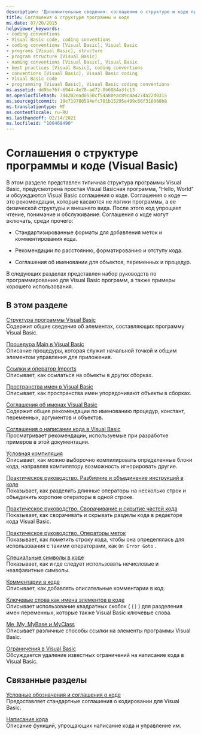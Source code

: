 ```yaml
---
description: 'Дополнительные сведения: соглашения о структуре и коде программы (Visual Basic)'
title: Соглашения о структуре программы и коде
ms.date: 07/20/2015
helpviewer_keywords:
- coding conventions
- Visual Basic code, coding conventions
- coding conventions [Visual Basic], Visual Basic
- programs [Visual Basic], structure
- program structure [Visual Basic]
- naming conventions [Visual Basic], Visual Basic
- best practices [Visual Basic], coding conventions
- conventions [Visual Basic], Visual Basic coding
- Visual Basic code
- programming [Visual Basic], Visual Basic coding conventions
ms.assetid: dd9be76f-6944-4e78-ad72-0b6084a3fc13
ms.openlocfilehash: 7d4202ead0550cf54a80eac89c4a4274a22d0315
ms.sourcegitcommit: 10e719780594efc781b15295e499c66f316068b8
ms.translationtype: MT
ms.contentlocale: ru-RU
ms.lasthandoff: 02/14/2021
ms.locfileid: "100468490"
---
```

# <a name="program-structure-and-code-conventions-visual-basic"></a>Соглашения о структуре программы и коде (Visual Basic)

В этом разделе представлен типичная структура программы Visual Basic, предусмотрена простая Visual Basicная программа, "Hello, World" и обсуждаются Visual Basic соглашения о коде. Соглашения о коде — это рекомендации, которые касаются не логики программы, а ее физической структуры и внешнего вида. После этого код упрощает чтение, понимание и обслуживание. Соглашения о коде могут включать, среди прочего:  
  
- Стандартизированные форматы для добавления меток и комментирования кода.  
  
- Рекомендации по расстоянию, форматированию и отступу кода.  
  
- Соглашения об именовании для объектов, переменных и процедур.  
  
 В следующих разделах представлен набор руководств по программированию для Visual Basic программ, а также примеры хорошего использования.  
  
## <a name="in-this-section"></a>В этом разделе  

 [Структура программы Visual Basic](structure-of-a-visual-basic-program.md)  
 Содержит общие сведения об элементах, составляющих программу Visual Basic.  
  
 [Процедура Main в Visual Basic](main-procedure.md)  
 Описание процедуры, которая служит начальной точкой и общим элементом управления для приложения.  
  
 [Ссылки и оператор Imports](references-and-the-imports-statement.md)  
 Описывает, как ссылаться на объекты в других сборках.  
  
 [Пространства имен в Visual Basic](namespaces.md)  
 Описывает, как пространства имен упорядочивают объекты в сборках.  
  
 [Соглашения об именах Visual Basic](naming-conventions.md)  
 Содержит общие рекомендации по именованию процедур, констант, переменных, аргументов и объектов.  
  
 [Соглашения о написании кода в Visual Basic](coding-conventions.md)  
 Просматривает рекомендации, используемые при разработке примеров в этой документации.  
  
 [Условная компиляция](conditional-compilation.md)  
 Описывает, как можно выборочно компилировать определенные блоки кода, направляя компилятору возможность игнорировать другие.  
  
 [Практическое руководство. Разбиение и объединение инструкций в коде](how-to-break-and-combine-statements-in-code.md)  
 Показывает, как разделить длинные операторы на несколько строк и объединить короткие операторы в одной строке.  
  
 [Практическое руководство. Сворачивание и скрытие частей кода](how-to-collapse-and-hide-sections-of-code.md)  
 Показывает, как сворачивать и скрывать разделы кода в редакторе кода Visual Basic.  
  
 [Практическое руководство. Операторы меток](how-to-label-statements.md)  
 Показывает, как пометить строку кода, чтобы она определялась для использования с такими операторами, как `On Error Goto` .  
  
 [Специальные символы в коде](special-characters-in-code.md)  
 Показывает, как и где следует использовать нечисловые и неалфавитные символы.  
  
 [Комментарии в коде](comments-in-code.md)  
 Описывает, как добавлять описательные комментарии в код.  
  
 [Ключевые слова как имена элементов в коде](keywords-as-element-names-in-code.md)  
 Описывает использование квадратных скобок ( `[]` ) для разделения имен переменных, которые также Visual Basic ключевые слова.  
  
 [Me, My, MyBase и MyClass](me-my-mybase-and-myclass.md)  
 Описывает различные способы ссылки на элементы программы Visual Basic.  
  
 [Ограничения в Visual Basic](limitations.md)  
 Обсуждается удаление известных ограничений на написание кода в Visual Basic.  
  
## <a name="related-sections"></a>Связанные разделы  

 [Условные обозначения и соглашения о коде](../../language-reference/typographic-and-code-conventions.md)  
 Предоставляет стандартные соглашения о кодировании для Visual Basic.  
  
 [Написание кода](/visualstudio/ide/writing-code-in-the-code-and-text-editor)  
 Описание функций, упрощающих написание кода и управление им.
